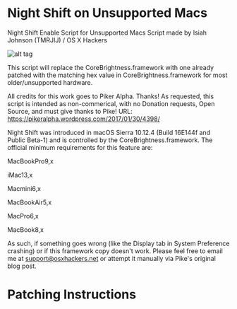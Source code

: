 # Night Shift on Unsupported Macs

Night Shift Enable Script for Unsupported Macs
Script made by Isiah Johnson (TMRJIJ) / OS X Hackers

![alt tag](http://dl.osxhackers.net/.images/NightShift.png)

This script will replace the CoreBrightness.framework with one already patched with the matching hex value in CoreBrightness.framework for most older/unsupported hardware.

All credits for this work goes to Piker Alpha. Thanks!
As requested, this script is intended as non-commerical, with no Donation requests, Open Source, and must give thanks to Pike!
URL: https://pikeralpha.wordpress.com/2017/01/30/4398/

Night Shift was introduced in macOS Sierra 10.12.4 (Build 16E144f and Public Beta-1) and is controlled by the CoreBrightness.framework. The official minimum requirements for this feature are: 

MacBookPro9,x

iMac13,x

Macmini6,x

MacBookAir5,x

MacPro6,x

MacBook8,x


As such, if something goes wrong (like the Display tab in System Preference crashing) or if this framework copy doesn't work. Please feel free to email me at support@osxhackers.net or attempt it manually via Pike's original blog post.

# Patching Instructions

